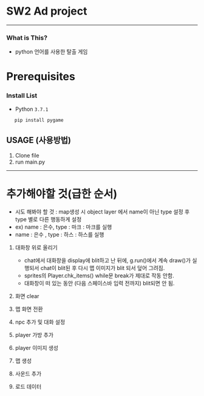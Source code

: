 # SW2 Ad project
------------------------
### What is This?

 - python 언어를 사용한 탈출 게임
# Prerequisites

### Install List

 - Python `3.7.1`

 ```
    pip install pygame
 ```

## USAGE (사용방법)

 1. Clone file
 2. run main.py
------------------------
# 추가해야할 것(급한 순서)

- 시도 해봐야 할 것 : map생성 시 object layer 에서 name이 아닌 type 설정 후 type 별로 다른 행동하게 설정
- ex) name : 은수, type : 마크 : 마크를 실행
- name : 은수 , type : 하스 : 하스를 실행

1. 대화창 위로 올리기
    - chat에서 대화창을 display에 blit하고 난 뒤에, g.run()에서 계속 draw()가 실행되서 chat이 blit된 후 다시 맵 이미지가 blit 되서 덮어 그려짐.
    - sprites의 Player.chk_items() while문 break가 제대로 작동 안함. 
    - 대화창이 떠 있는 동안 (다음 스페이스바 입력 전까지) blit되면  안 됨.


2. 화면 clear

3. 맵 화면 전환

4. npc 추가 및 대화 설정

5. player 가방 추가

6. player 이미지 생성

7. 맵 생성

8. 사운드 추가

9. 로드 데이터

